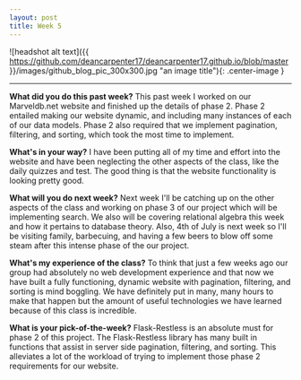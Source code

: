 ```yaml
---
layout: post
title: Week 5
---
```


![headshot alt text]({{ https://github.com/deancarpenter17/deancarpenter17.github.io/blob/master }}/images/github_blog_pic_300x300.jpg "an image title"){: .center-image }

***
 
 
**What did you do this past week?** This past week I worked on our Marveldb.net website and finished up the details of phase 2. Phase 2 entailed making our website dynamic, and including many instances of each of our data models. Phase 2 also required that we implement pagination, filtering, and sorting, which took the most time to implement. 
 
 **What's in your way?** I have been putting all of my time and effort into the website and have been neglecting the other aspects of the class, like the daily quizzes and test. The good thing is that the website functionality is looking pretty good. 

**What will you do next week?** Next week I'll be catching up on the other aspects of the class and working on phase 3 of our project which will be implementing search. We also will be covering relational algebra this week and how it pertains to database theory. Also, 4th of July is next week so I'll be visiting family, barbecuing, and having a few beers to blow off some steam after this intense phase of the our project.

**What's my experience of the class?** To think that just a few weeks ago our group had absolutely no web development experience and that now we have built a fully functioning, dynamic website with pagination, filtering, and sorting is mind boggling. We have definitely put in many, many hours to make that happen but the amount of useful technologies we have learned because of this class is incredible.

**What is your pick-of-the-week?** Flask-Restless is an absolute must for phase 2 of this project. The Flask-Restless library has many built in functions that assist in server side pagination, filtering, and sorting. This alleviates a lot of the workload of trying to implement those phase 2 requirements for our website.
